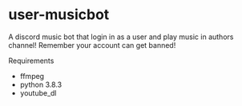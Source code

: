 # user-musicbot
A discord music bot that login in as a user and play music in authors channel! Remember your account can get banned!

Requirements
- ffmpeg
- python 3.8.3
- youtube_dl
